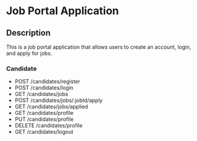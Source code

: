 # Job Portal Application

## Description

This is a job portal application that allows users to create an account, login, and apply for jobs.



### Candidate

- POST /candidates/register
- POST /candidates/login
- GET /candidates/jobs
- POST /candidates/jobs/:jobId/apply
- GET /candidates/jobs/applied
- GET /candidates/profile
- PUT /candidates/profile
- DELETE /candidates/profile
- GET /candidates/logout
